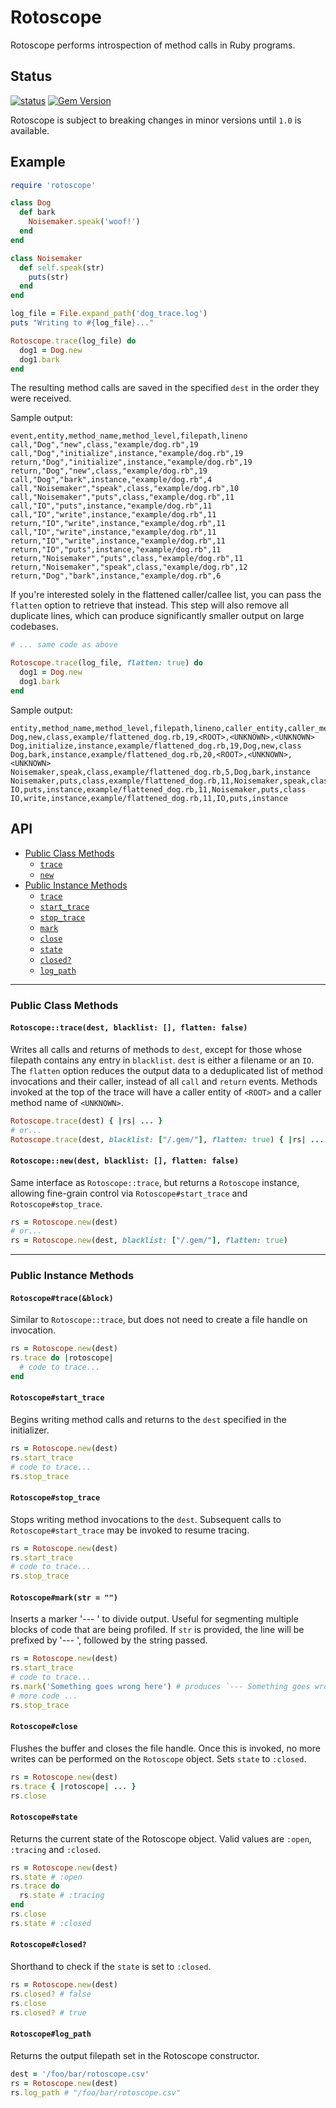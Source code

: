 # Rotoscope

Rotoscope performs introspection of method calls in Ruby programs.

## Status

[![status](https://circleci.com/gh/Shopify/rotoscope/tree/master.svg?style=shield&circle-token=cddbd315df7a81ab944adf4dfc14a5800cd589fc)](https://circleci.com/gh/Shopify/rotoscope/tree/master) [![Gem Version](https://badge.fury.io/rb/rotoscope.svg)](https://badge.fury.io/rb/rotoscope)

Rotoscope is subject to breaking changes in minor versions until `1.0` is available.

## Example

```ruby
require 'rotoscope'

class Dog
  def bark
    Noisemaker.speak('woof!')
  end
end

class Noisemaker
  def self.speak(str)
    puts(str)
  end
end

log_file = File.expand_path('dog_trace.log')
puts "Writing to #{log_file}..."

Rotoscope.trace(log_file) do
  dog1 = Dog.new
  dog1.bark
end
```

The resulting method calls are saved in the specified `dest` in the order they were received.

Sample output:

```
event,entity,method_name,method_level,filepath,lineno
call,"Dog","new",class,"example/dog.rb",19
call,"Dog","initialize",instance,"example/dog.rb",19
return,"Dog","initialize",instance,"example/dog.rb",19
return,"Dog","new",class,"example/dog.rb",19
call,"Dog","bark",instance,"example/dog.rb",4
call,"Noisemaker","speak",class,"example/dog.rb",10
call,"Noisemaker","puts",class,"example/dog.rb",11
call,"IO","puts",instance,"example/dog.rb",11
call,"IO","write",instance,"example/dog.rb",11
return,"IO","write",instance,"example/dog.rb",11
call,"IO","write",instance,"example/dog.rb",11
return,"IO","write",instance,"example/dog.rb",11
return,"IO","puts",instance,"example/dog.rb",11
return,"Noisemaker","puts",class,"example/dog.rb",11
return,"Noisemaker","speak",class,"example/dog.rb",12
return,"Dog","bark",instance,"example/dog.rb",6
```

If you're interested solely in the flattened caller/callee list, you can pass the `flatten` option to retrieve that instead. This step will also remove all duplicate lines, which can produce significantly smaller output on large codebases.

```ruby
# ... same code as above

Rotoscope.trace(log_file, flatten: true) do
  dog1 = Dog.new
  dog1.bark
end
```

Sample output:

```
entity,method_name,method_level,filepath,lineno,caller_entity,caller_method_name,caller_method_level
Dog,new,class,example/flattened_dog.rb,19,<ROOT>,<UNKNOWN>,<UNKNOWN>
Dog,initialize,instance,example/flattened_dog.rb,19,Dog,new,class
Dog,bark,instance,example/flattened_dog.rb,20,<ROOT>,<UNKNOWN>,<UNKNOWN>
Noisemaker,speak,class,example/flattened_dog.rb,5,Dog,bark,instance
Noisemaker,puts,class,example/flattened_dog.rb,11,Noisemaker,speak,class
IO,puts,instance,example/flattened_dog.rb,11,Noisemaker,puts,class
IO,write,instance,example/flattened_dog.rb,11,IO,puts,instance
```

## API

- [Public Class Methods](#public-class-methods)
  - [`trace`](#rotoscopetracedest-blacklist--flatten-false)
  - [`new`](#rotoscopenewdest-blacklist)
- [Public Instance Methods](#public-instance-methods)
  - [`trace`](#rotoscopetraceblock)
  - [`start_trace`](#rotoscopestart_trace)
  - [`stop_trace`](#rotoscopestop_trace)
  - [`mark`](#rotoscopemarkstr--)
  - [`close`](#rotoscopeclose)
  - [`state`](#rotoscopestate)
  - [`closed?`](#rotoscopeclosed)
  - [`log_path`](#rotoscopelog_path)

---

### Public Class Methods

#### `Rotoscope::trace(dest, blacklist: [], flatten: false)`

Writes all calls and returns of methods to `dest`, except for those whose filepath contains any entry in `blacklist`. `dest` is either a filename or an `IO`. The `flatten` option reduces the output data to a deduplicated list of method invocations and their caller, instead of all `call` and `return` events. Methods invoked at the top of the trace will have a caller entity of `<ROOT>` and a caller method name of `<UNKNOWN>`.

```ruby
Rotoscope.trace(dest) { |rs| ... }
# or...
Rotoscope.trace(dest, blacklist: ["/.gem/"], flatten: true) { |rs| ... }
```

#### `Rotoscope::new(dest, blacklist: [], flatten: false)`

Same interface as `Rotoscope::trace`, but returns a `Rotoscope` instance, allowing fine-grain control via `Rotoscope#start_trace` and `Rotoscope#stop_trace`.
```ruby
rs = Rotoscope.new(dest)
# or...
rs = Rotoscope.new(dest, blacklist: ["/.gem/"], flatten: true)
```

---

### Public Instance Methods

#### `Rotoscope#trace(&block)`

Similar to `Rotoscope::trace`, but does not need to create a file handle on invocation.

```ruby
rs = Rotoscope.new(dest)
rs.trace do |rotoscope|
  # code to trace...
end
```

#### `Rotoscope#start_trace`

Begins writing method calls and returns to the `dest` specified in the initializer.

```ruby
rs = Rotoscope.new(dest)
rs.start_trace
# code to trace...
rs.stop_trace
```

#### `Rotoscope#stop_trace`

Stops writing method invocations to the `dest`. Subsequent calls to `Rotoscope#start_trace` may be invoked to resume tracing.

```ruby
rs = Rotoscope.new(dest)
rs.start_trace
# code to trace...
rs.stop_trace
```

#### `Rotoscope#mark(str = "")`

 Inserts a marker '--- ' to divide output. Useful for segmenting multiple blocks of code that are being profiled. If `str` is provided, the line will be prefixed by '--- ', followed by the string passed.

```ruby
rs = Rotoscope.new(dest)
rs.start_trace
# code to trace...
rs.mark('Something goes wrong here') # produces `--- Something goes wrong here` in the output
# more code ...
rs.stop_trace
```

#### `Rotoscope#close`

Flushes the buffer and closes the file handle. Once this is invoked, no more writes can be performed on the `Rotoscope` object. Sets `state` to `:closed`.

```ruby
rs = Rotoscope.new(dest)
rs.trace { |rotoscope| ... }
rs.close
```

#### `Rotoscope#state`

Returns the current state of the Rotoscope object. Valid values are `:open`, `:tracing` and `:closed`.

```ruby
rs = Rotoscope.new(dest)
rs.state # :open
rs.trace do
  rs.state # :tracing
end
rs.close
rs.state # :closed
```

#### `Rotoscope#closed?`

Shorthand to check if the `state` is set to `:closed`.

```ruby
rs = Rotoscope.new(dest)
rs.closed? # false
rs.close
rs.closed? # true
```


#### `Rotoscope#log_path`

Returns the output filepath set in the Rotoscope constructor.

```ruby
dest = '/foo/bar/rotoscope.csv'
rs = Rotoscope.new(dest)
rs.log_path # "/foo/bar/rotoscope.csv"
```
